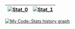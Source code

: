 
[![Stat_0](https://github-readme-stats.vercel.app/api?username=DyingFirst&show_icons=true&theme=gotham&border_color=0C1014)](https://github.com/DyingFirst) | [![Stat_1](https://github-readme-stats.vercel.app/api/top-langs/?username=DyingFirst&theme=gotham&layout=compact&border_color=0C1014&card_width=445)](https://github.com/DyingFirst)
| :------:  | :------:  |

[![My Code::Stats history graph](https://codestats-readme.wegfan.cn/history-graph/DyingFirst?bg_color=0C1014&text_color=29A284)](https://codestats.net/users/DyingFirst)
